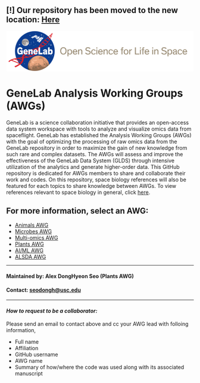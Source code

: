 ## [!] Our repository has been moved to the new location: [Here](https://github.com/OpenScienceDataRepo) 

![GeneLab_logo](https://github.com/ISSOP/GeneLab-sampleProcessing/blob/master/NASA_GeneLab_logo-2019.png)

# GeneLab Analysis Working Groups (AWGs)

GeneLab is a science collaboration initiative that provides an open-access data system workspace with tools to analyze and visualize omics data from spaceflight. GeneLab has established the Analysis Working Groups (AWGs) with the goal of optimizing the processing of raw omics data from the GeneLab repository in order to maximize the gain of new knowledge from such rare and complex datasets. The AWGs will assess and improve the effectiveness of the GeneLab Data System (GLDS) through intensive utilization of the analytics and generate higher-order data. This GitHub repository is dedicated for AWGs members to share and collaborate their work and codes. On this repository, space biology references will also be featured for each topics to share knowledge between AWGs. To view references relevant to space biology in general, click [here](General_Space_Biology_References). 

## For more information, select an AWG:
- [Animals AWG](Animals_AWG)
- [Microbes AWG](Microbes_AWG)
- [Multi-omics AWG](Multi-omics_AWG)
- [Plants AWG](Plants_AWG)
- [AI/ML AWG](AI-ML_AWG)
- [ALSDA AWG](ALSDA_AWG)

---
#### Maintained by: Alex DongHyeon Seo (Plants AWG)
#### Contact: seodongh@usc.edu
---
#### *How to request to be a collaborator:*

Please send an email to contact above and cc your AWG lead with folloing information,
- Full name
- Affiliation
- GitHub username
- AWG name
- Summary of how/where the code was used along with its associated manuscript
